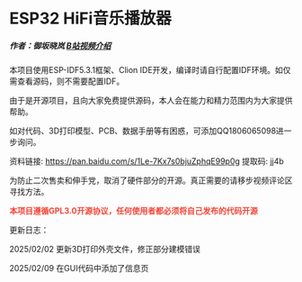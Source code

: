 # ESP32 HiFi音乐播放器
##### 作者：御坂晓岚     [B站视频介绍](https://space.bilibili.com/7040134)
本项目使用ESP-IDF5.3.1框架、Clion IDE开发，编译时请自行配置IDF环境。如仅需查看源码，则不需要配置IDF。

由于是开源项目，且向大家免费提供源码，本人会在能力和精力范围内为大家提供帮助。

如对代码、3D打印模型、PCB、数据手册等有困惑，可添加QQ1806065098进一步询问。

资料链接: https://pan.baidu.com/s/1Le-7Kx7s0bjuZphqE99p0g 提取码: jj4b

为防止二次售卖和伸手党，取消了硬件部分的开源。真正需要的请移步视频评论区寻找方法。

<font class="text-color-1" color="#f44336">**本项目遵循GPL3.0开源协议，任何使用者都必须将自己发布的代码开源<u></u>**</font>

更新日志：

2025/02/02  更新3D打印外壳文件，修正部分建模错误

2025/02/09  在GUI代码中添加了信息页
